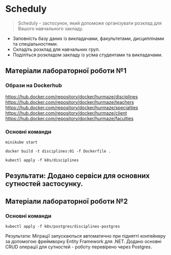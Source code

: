 # Scheduly

> Scheduly - застосунок, який допоможе організувати розклад для Вашого навчального закладу.
- Заповність базу даних із викладачами, факультетами, дисциплінами та спеціальностями.
- Складіть розклад для навчальних груп. 
- Поділіться розкладом закладу із усіма студентами та викладачами.

## Матеріали лабораторної роботи №1

### Образи на Dockerhub 
https://hub.docker.com/repository/docker/hurmaze/disciplines
https://hub.docker.com/repository/docker/hurmaze/teachers
https://hub.docker.com/repository/docker/hurmaze/specialties
https://hub.docker.com/repository/docker/hurmaze/client
https://hub.docker.com/repository/docker/hurmaze/faculties

### Основні команди
```
minikube start
```

```
docker build -t disciplines:01 -f Dockerfile .
```

```
kubectl apply -f k8s/disciplines
```

Результати: Додано сервіси для основних сутностей застосунку.
------
## Матеріали лабораторної роботи №2

### Основні команди
```
kubectl apply -f k8s/postgres/disciplines-postgres
```

Результати: Міграції запускаються автоматично при піднятті контейнеру за допомогою фреймворку Entity Framework для .NET. Додано основні CRUD операції для сутностей - роботу перевірено через Postgres.

